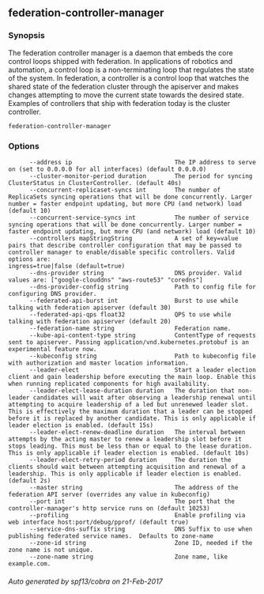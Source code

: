 ## federation-controller-manager



### Synopsis


The federation controller manager is a daemon that embeds
the core control loops shipped with federation. In applications of robotics and
automation, a control loop is a non-terminating loop that regulates the state of
the system. In federation, a controller is a control loop that watches the shared
state of the federation cluster through the apiserver and makes changes attempting
to move the current state towards the desired state. Examples of controllers that
ship with federation today is the cluster controller.

```
federation-controller-manager
```

### Options

```
      --address ip                             The IP address to serve on (set to 0.0.0.0 for all interfaces) (default 0.0.0.0)
      --cluster-monitor-period duration        The period for syncing ClusterStatus in ClusterController. (default 40s)
      --concurrent-replicaset-syncs int        The number of ReplicaSets syncing operations that will be done concurrently. Larger number = faster endpoint updating, but more CPU (and network) load (default 10)
      --concurrent-service-syncs int           The number of service syncing operations that will be done concurrently. Larger number = faster endpoint updating, but more CPU (and network) load (default 10)
      --controllers mapStringString            A set of key=value pairs that describe controller configuration that may be passed to controller manager to enable/disable specific controllers. Valid options are: 
ingress=true|false (default=true)
      --dns-provider string                    DNS provider. Valid values are: ["google-clouddns" "aws-route53" "coredns"]
      --dns-provider-config string             Path to config file for configuring DNS provider.
      --federated-api-burst int                Burst to use while talking with federation apiserver (default 30)
      --federated-api-qps float32              QPS to use while talking with federation apiserver (default 20)
      --federation-name string                 Federation name.
      --kube-api-content-type string           ContentType of requests sent to apiserver. Passing application/vnd.kubernetes.protobuf is an experimental feature now.
      --kubeconfig string                      Path to kubeconfig file with authorization and master location information.
      --leader-elect                           Start a leader election client and gain leadership before executing the main loop. Enable this when running replicated components for high availability.
      --leader-elect-lease-duration duration   The duration that non-leader candidates will wait after observing a leadership renewal until attempting to acquire leadership of a led but unrenewed leader slot. This is effectively the maximum duration that a leader can be stopped before it is replaced by another candidate. This is only applicable if leader election is enabled. (default 15s)
      --leader-elect-renew-deadline duration   The interval between attempts by the acting master to renew a leadership slot before it stops leading. This must be less than or equal to the lease duration. This is only applicable if leader election is enabled. (default 10s)
      --leader-elect-retry-period duration     The duration the clients should wait between attempting acquisition and renewal of a leadership. This is only applicable if leader election is enabled. (default 2s)
      --master string                          The address of the federation API server (overrides any value in kubeconfig)
      --port int                               The port that the controller-manager's http service runs on (default 10253)
      --profiling                              Enable profiling via web interface host:port/debug/pprof/ (default true)
      --service-dns-suffix string              DNS Suffix to use when publishing federated service names.  Defaults to zone-name
      --zone-id string                         Zone ID, needed if the zone name is not unique.
      --zone-name string                       Zone name, like example.com.
```

###### Auto generated by spf13/cobra on 21-Feb-2017
